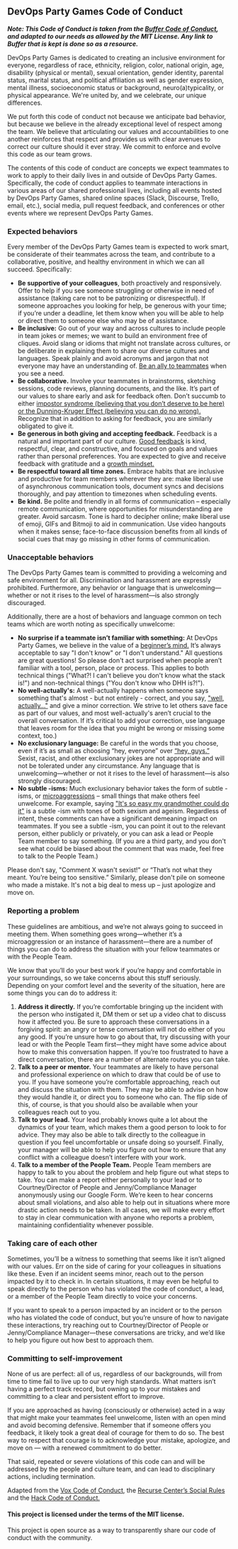 ## DevOps Party Games Code of Conduct

***Note: This Code of Conduct is taken from the [Buffer Code of Conduct](https://github.com/bufferapp/code-of-conduct), and adapted to our needs as allowed by the MIT License. Any link to Buffer that is kept is done so as a resource.***

DevOps Party Games is dedicated to creating an inclusive environment for everyone, regardless of race, ethnicity, religion, color, national origin, age, disability (physical or mental), sexual orientation, gender identity, parental status, marital status, and political affiliation as well as gender expression, mental illness, socioeconomic status or background, neuro(a)typicality, or physical appearance. We're united by, and we celebrate, our unique differences.

We put forth this code of conduct not because we anticipate bad behavior, but because we believe in the already exceptional level of respect among the team. We believe that articulating our values and accountabilities to one another reinforces that respect and provides us with clear avenues to correct our culture should it ever stray. We commit to enforce and evolve this code as our team grows.

The contents of this code of conduct are concepts we expect teammates to work to apply to their daily lives in and outside of DevOps Party Games. Specifically, the code of conduct applies to teammate interactions in various areas of our shared professional lives, including all events hosted by DevOps Party Games, shared online spaces (Slack, Discourse, Trello, email, etc.), social media, pull request feedback, and conferences or other events where we represent DevOps Party Games.


### Expected behaviors

Every member of the DevOps Party Games team is expected to work smart, be considerate of their teammates across the team, and contribute to a collaborative, positive, and healthy environment in which we can all succeed. Specifically:

- **Be supportive of your colleagues**, both proactively and responsively. Offer to help if you see someone struggling or otherwise in need of assistance (taking care not to be patronizing or disrespectful). If someone approaches you looking for help, be generous with your time; if you’re under a deadline, let them know when you will be able to help or direct them to someone else who may be of assistance.
- **Be inclusive:** Go out of your way and across cultures to include people in team jokes or memes; we want to build an environment free of cliques. Avoid slang or idioms that might not translate across cultures, or be deliberate in explaining them to share our diverse cultures and languages. Speak plainly and avoid acronyms and jargon that not everyone may have an understanding of. [Be an ally to teammates](https://www.betterbrave.com/allies) when you see a need.
- **Be collaborative.** Involve your teammates in brainstorms, sketching sessions, code reviews, planning documents, and the like. It’s part of our values to share early and ask for feedback often. Don’t succumb to either [impostor syndrome (believing that you don’t deserve to be here) or the Dunning-Kruger Effect (believing you can do no wrong).]((https://open.buffer.com/confidence-humility/)) Recognize that in addition to asking for feedback, you are similarly obligated to give it.
- **Be generous in both giving and accepting feedback.** Feedback is a natural and important part of our culture. [Good feedback](https://open.buffer.com/how-to-give-receive-feedback-work/) is kind, respectful, clear, and constructive, and focused on goals and values rather than personal preferences. You are expected to give and receive feedback with gratitude and a [growth mindset.](https://blog.bufferapp.com/the-habits-of-successful-people-they-have-a-growth-mindset)
- **Be respectful toward all time zones.** Embrace habits that are inclusive and productive for team members wherever they are: make liberal use of asynchronous communication tools, document syncs and decisions thoroughly, and pay attention to timezones when scheduling events.
- **Be kind.** Be polite and friendly in all forms of communication – especially remote communication, where opportunities for misunderstanding are greater. Avoid sarcasm. Tone is hard to decipher online; make liberal use of emoji, GIFs and Bitmoji to aid in communication. Use video hangouts when it makes sense; face-to-face discussion benefits from all kinds of social cues that may go missing in other forms of communication.


### Unacceptable behaviors

The DevOps Party Games team is committed to providing a welcoming and safe environment for all. Discrimination and harassment are expressly prohibited. Furthermore, any behavior or language that is unwelcoming—whether or not it rises to the level of harassment—is also strongly discouraged.

Additionally, there are a host of behaviors and language common on tech teams which are worth noting as specifically unwelcome:


- **No surprise if a teammate isn’t familiar with something:** At DevOps Party Games, we believe in the value of a [beginner’s mind.](https://open.buffer.com/no-idea/) It’s always acceptable to say "I don't know" or "I don't understand." All questions are great questions! So please don't act surprised when people aren’t familiar with a tool, person, place or process. This applies to both technical things ("What?! I can't believe you don't know what the stack is!") and non-technical things ("You don't know who DHH is?!").
- **No well-actually's:** A well-actually happens when someone says something that's almost - but not entirely - correct, and you say, ["well, actually…"](https://open.buffer.com/customer-service-emails-words/) and give a minor correction. We strive to let others save face as part of our values, and most well-actually's aren’t crucial to the overall conversation. If it’s critical to add your correction, use language that leaves room for the idea that you might be wrong or missing some context, too.)
- **No exclusionary language:** Be careful in the words that you choose, even if it’s as small as choosing “hey, everyone” over [“hey, guys.”](https://open.buffer.com/diversity-mistakes/) Sexist, racist, and other exclusionary jokes are not appropriate and will not be tolerated under any circumstance. Any language that is unwelcoming—whether or not it rises to the level of harassment—is also strongly discouraged.
- **No subtle -isms:** Much exclusionary behavior takes the form of subtle -isms, or [microaggressions](https://open.buffer.com/inclusive-language-tech/) – small things that make others feel unwelcome. For example, saying ["It's so easy my grandmother could do it"](https://open.buffer.com/diversity-mistakes/) is a subtle -ism with tones of both sexism and ageism. Regardless of intent, these comments can have a significant demeaning impact on teammates. If you see a subtle -ism, you can point it out to the relevant person, either publicly or privately, or you can ask a lead or People Team member to say something. (If you are a third party, and you don't see what could be biased about the comment that was made, feel free to talk to the People Team.)

Please don't say, "Comment X wasn't sexist!" or “That’s not what they meant. You’re being too sensitive.” Similarly, please don't pile on someone who made a mistake. It's not a big deal to mess up – just apologize and move on.


### Reporting a problem

These guidelines are ambitious, and we’re not always going to succeed in meeting them. When something goes wrong—whether it’s a microaggression or an instance of harassment—there are a number of things you can do to address the situation with your fellow teammates or with the People Team.

We know that you’ll do your best work if you’re happy and comfortable in your surroundings, so we take concerns about this stuff seriously. Depending on your comfort level and the severity of the situation, here are some things you can do to address it:


1. **Address it directly.** If you’re comfortable bringing up the incident with the person who instigated it, DM them or set up a video chat to discuss how it affected you. Be sure to approach these conversations in a forgiving spirit: an angry or tense conversation will not do either of you any good. If you’re unsure how to go about that, try discussing with your lead or with the People Team first—they might have some advice about how to make this conversation happen. If you’re too frustrated to have a direct conversation, there are a number of alternate routes you can take.
2. **Talk to a peer or mentor.** Your teammates are likely to have personal and professional experience on which to draw that could be of use to you. If you have someone you’re comfortable approaching, reach out and discuss the situation with them. They may be able to advise on how they would handle it, or direct you to someone who can. The flip side of this, of course, is that you should also be available when your colleagues reach out to you.
3. **Talk to your lead.** Your lead probably knows quite a lot about the dynamics of your team, which makes them a good person to look to for advice. They may also be able to talk directly to the colleague in question if you feel uncomfortable or unsafe doing so yourself. Finally, your manager will be able to help you figure out how to ensure that any conflict with a colleague doesn’t interfere with your work.
4. **Talk to a member of the People Team.** People Team members are happy to talk to you about the problem and help figure out what steps to take. You can make a report either personally to your lead or to Courtney/Director of People and Jenny/Compliance Manager anonymously using our Google Form. We’re keen to hear concerns about small violations, and also able to help out in situations where more drastic action needs to be taken. In all cases, we will make every effort to stay in clear communication with anyone who reports a problem, maintaining confidentiality whenever possible.

### Taking care of each other

Sometimes, you’ll be a witness to something that seems like it isn’t aligned with our values. Err on the side of caring for your colleagues in situations like these. Even if an incident seems minor, reach out to the person impacted by it to check in. In certain situations, it may even be helpful to speak directly to the person who has violated the code of conduct, a lead, or a member of the People Team directly to voice your concerns.

If you want to speak to a person impacted by an incident or to the person who has violated the code of conduct, but you’re unsure of how to navigate these interactions, try reaching out to Courtney/Director of People or Jenny/Compliance Manager—these conversations are tricky, and we’d like to help you figure out how best to approach them.

### Committing to self-improvement

None of us are perfect: all of us, regardless of our backgrounds, will from time to time fail to live up to our very high standards. What matters isn’t having a perfect track record, but owning up to your mistakes and committing to a clear and persistent effort to improve.

If you are approached as having (consciously or otherwise) acted in a way that might make your teammates feel unwelcome, listen with an open mind and avoid becoming defensive. Remember that if someone offers you feedback, it likely took a great deal of courage for them to do so. The best way to respect that courage is to acknowledge your mistake, apologize, and move on — with a renewed commitment to do better.

That said, repeated or severe violations of this code can and will be addressed by the people and culture team, and can lead to disciplinary actions, including termination.

Adapted from the [Vox Code of Conduct](http://code-of-conduct.voxmedia.com/?_ga=1.62865454.308680892.1455143920), the [Recurse Center’s Social Rules](https://www.recurse.com/manual#sub-sec-social-rules) and the [Hack Code of Conduct.](https://hackcodeofconduct.org/)



#### This project is licensed under the terms of the MIT license.

This project is open source as a way to transparently share our code of conduct with the community.
